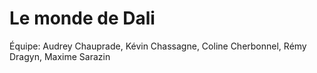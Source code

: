 Le monde de Dali
============================

Équipe: Audrey Chauprade, Kévin Chassagne, Coline Cherbonnel, Rémy Dragyn, Maxime Sarazin
